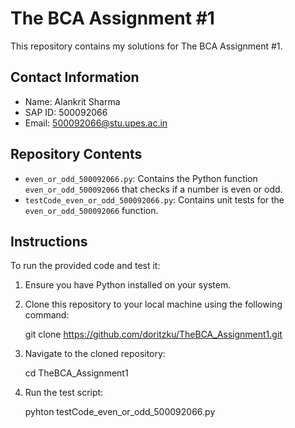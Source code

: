 # The BCA Assignment #1

This repository contains my solutions for The BCA Assignment #1.

## Contact Information
- Name: Alankrit Sharma
- SAP ID: 500092066
- Email: 500092066@stu.upes.ac.in

## Repository Contents
- `even_or_odd_500092066.py`: Contains the Python function `even_or_odd_500092066` that checks if a number is even or odd.
- `testCode_even_or_odd_500092066.py`: Contains unit tests for the `even_or_odd_500092066` function.

## Instructions
To run the provided code and test it:

1. Ensure you have Python installed on your system.
2. Clone this repository to your local machine using the following command:
   
   git clone https://github.com/doritzku/TheBCA_Assignment1.git

3. Navigate to the cloned repository:
 
   cd TheBCA_Assignment1

4. Run the test script:

   pyhton testCode_even_or_odd_500092066.py
